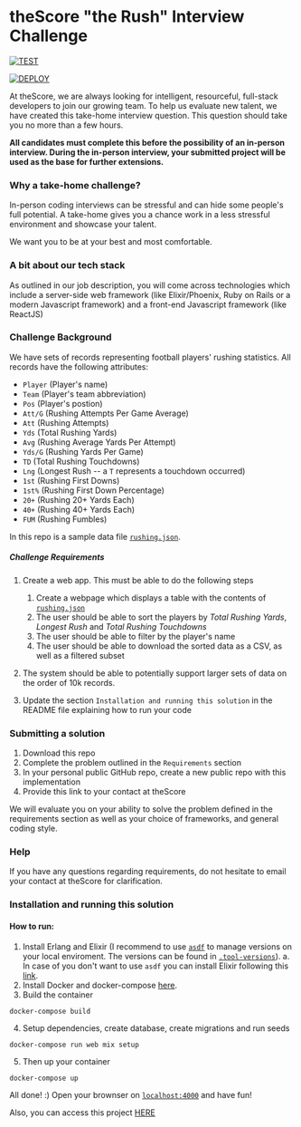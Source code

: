 # theScore "the Rush" Interview Challenge

[![TEST](https://github.com/dutraleonardo/rushing_to_thescore/actions/workflows/test.yml/badge.svg?branch=master)](https://github.com/dutraleonardo/rushing_to_thescore/actions/workflows/test.yml)

[![DEPLOY](https://github.com/dutraleonardo/rushing_to_thescore/actions/workflows/deploy.yml/badge.svg?branch=master)](https://github.com/dutraleonardo/rushing_to_thescore/actions/workflows/deploy.yml)


At theScore, we are always looking for intelligent, resourceful, full-stack developers to join our growing team. To help us evaluate new talent, we have created this take-home interview question. This question should take you no more than a few hours.

**All candidates must complete this before the possibility of an in-person interview. During the in-person interview, your submitted project will be used as the base for further extensions.**

### Why a take-home challenge?
In-person coding interviews can be stressful and can hide some people's full potential. A take-home gives you a chance work in a less stressful environment and showcase your talent.

We want you to be at your best and most comfortable.

### A bit about our tech stack
As outlined in our job description, you will come across technologies which include a server-side web framework (like Elixir/Phoenix, Ruby on Rails or a modern Javascript framework) and a front-end Javascript framework (like ReactJS)

### Challenge Background
We have sets of records representing football players' rushing statistics. All records have the following attributes:
* `Player` (Player's name)
* `Team` (Player's team abbreviation)
* `Pos` (Player's postion)
* `Att/G` (Rushing Attempts Per Game Average)
* `Att` (Rushing Attempts)
* `Yds` (Total Rushing Yards)
* `Avg` (Rushing Average Yards Per Attempt)
* `Yds/G` (Rushing Yards Per Game)
* `TD` (Total Rushing Touchdowns)
* `Lng` (Longest Rush -- a `T` represents a touchdown occurred)
* `1st` (Rushing First Downs)
* `1st%` (Rushing First Down Percentage)
* `20+` (Rushing 20+ Yards Each)
* `40+` (Rushing 40+ Yards Each)
* `FUM` (Rushing Fumbles)

In this repo is a sample data file [`rushing.json`](/rushing.json).

##### Challenge Requirements
1. Create a web app. This must be able to do the following steps
    1. Create a webpage which displays a table with the contents of [`rushing.json`](/rushing.json)
    2. The user should be able to sort the players by _Total Rushing Yards_, _Longest Rush_ and _Total Rushing Touchdowns_
    3. The user should be able to filter by the player's name
    4. The user should be able to download the sorted data as a CSV, as well as a filtered subset
    
2. The system should be able to potentially support larger sets of data on the order of 10k records.

3. Update the section `Installation and running this solution` in the README file explaining how to run your code

### Submitting a solution
1. Download this repo
2. Complete the problem outlined in the `Requirements` section
3. In your personal public GitHub repo, create a new public repo with this implementation
4. Provide this link to your contact at theScore

We will evaluate you on your ability to solve the problem defined in the requirements section as well as your choice of frameworks, and general coding style.

### Help
If you have any questions regarding requirements, do not hesitate to email your contact at theScore for clarification.

### Installation and running this solution

#### How to run:

1. Install Erlang and Elixir (I recommend to use [`asdf`](https://asdf-vm.com/#/) to manage versions on your local enviroment. The versions can be found in [`.tool-versions`](/.tool-versions)).
a. In case of you don't want to use `asdf` you can install Elixir following this [link](http:/https://elixir-lang.org/install.html/ "link").
2. Install Docker and docker-compose [here](http:/https://docs.docker.com/compose/install// "here").
3. Build the container 
```shell
docker-compose build 
```
4. Setup dependencies, create database, create migrations and run seeds
```shell
docker-compose run web mix setup
```
5. Then up your container
```shell
docker-compose up
```
All done! :) 
Open your brownser on [`localhost:4000`](http://localhost:4000) and have fun!

Also, you can access this project [HERE](https://rushing-to-thescore.herokuapp.com/)
